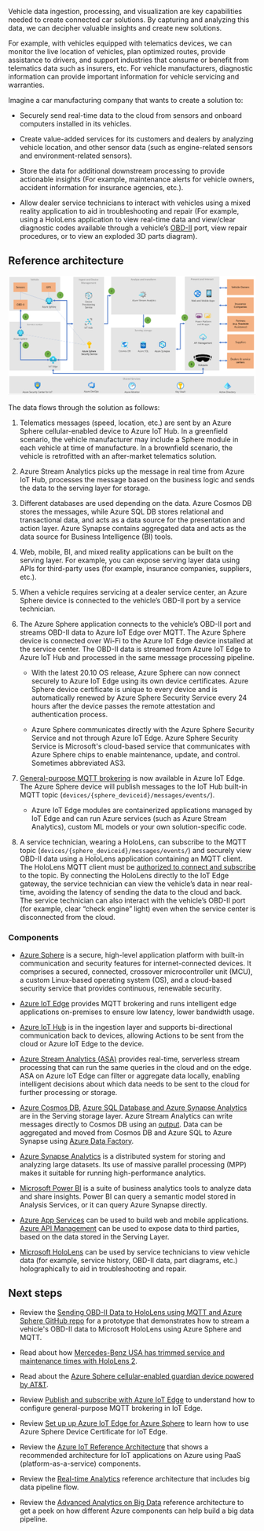 Vehicle data ingestion, processing, and visualization are key capabilities needed
to create connected car solutions. By capturing and analyzing this data, we can
decipher valuable insights and create new solutions.

For example, with vehicles equipped with telematics devices, we can monitor the
live location of vehicles, plan optimized routes, provide assistance to drivers,
and support industries that consume or benefit from telematics data such as
insurers, etc. For vehicle manufacturers, diagnostic information can provide
important information for vehicle servicing and warranties.

Imagine a car manufacturing company that wants to create a solution to:

-   Securely send real-time data to the cloud from sensors and onboard computers
    installed in its vehicles.

-   Create value-added services for its customers and dealers by analyzing
    vehicle location, and other sensor data (such as engine-related sensors and
    environment-related sensors).

-   Store the data for additional downstream processing to provide actionable
    insights (For example, maintenance alerts for vehicle owners, accident
    information for insurance agencies, etc.).

-   Allow dealer service technicians to interact with vehicles using a mixed
    reality application to aid in troubleshooting and repair (For example, using
    a HoloLens application to view real-time data and view/clear diagnostic
    codes available through a vehicle’s
    [OBD-II](https://wikipedia.org/wiki/On-board_diagnostics) port, view
    repair procedures, or to view an exploded 3D parts diagram).

## Reference architecture

![Reference architecture](media/architecture-realtime-analytics-vehicle-data1.png)

The data flows through the solution as follows:

1.  Telematics messages (speed, location, etc.) are sent by an Azure Sphere
    cellular-enabled device to Azure IoT Hub. In a greenfield scenario, the
    vehicle manufacturer may include a Sphere module in each vehicle at time of
    manufacture. In a brownfield scenario, the vehicle is retrofitted with an
    after-market telematics solution.

2.  Azure Stream Analytics picks up the message in real time from Azure IoT Hub,
    processes the message based on the business logic and sends the data to the
    serving layer for storage.

3.  Different databases are used depending on the data. Azure Cosmos DB stores
    the messages, while Azure SQL DB stores relational and transactional data,
    and acts as a data source for the presentation and action layer. Azure
    Synapse contains aggregated data and acts as the data source for Business
    Intelligence (BI) tools.

4.  Web, mobile, BI, and mixed reality applications can be built on the serving
    layer. For example, you can expose serving layer data using APIs for
    third-party uses (for example, insurance companies, suppliers, etc.).

5.  When a vehicle requires servicing at a dealer service center, an Azure
    Sphere device is connected to the vehicle’s OBD-II port by a service
    technician.

6.  The Azure Sphere application connects to the vehicle’s OBD-II port and
    streams OBD-II data to Azure IoT Edge over MQTT. The Azure Sphere device is
    connected over Wi-Fi to the Azure IoT Edge device installed at the service
    center. The OBD-II data is streamed from Azure IoT Edge to Azure IoT Hub and
    processed in the same message processing pipeline.

    -   With the latest 20.10 OS release, Azure Sphere can now connect securely
        to Azure IoT Edge using its own device certificates. Azure Sphere device
        certificate is unique to every device and is automatically renewed by
        Azure Sphere Security Service every 24 hours after the device passes the
        remote attestation and authentication process.

    -   Azure Sphere communicates directly with the Azure Sphere Security
        Service and not through Azure IoT Edge. Azure Sphere Security Service is
        Microsoft's cloud-based service that communicates with Azure Sphere
        chips to enable maintenance, update, and control. Sometimes abbreviated
        AS3.

7.  [General-purpose MQTT brokering](/azure/iot-edge/iot-edge-runtime?view=iotedge-2020-11#using-the-mqtt-broker) is now available in Azure IoT Edge. The Azure
    Sphere device will publish messages to the IoT Hub built-in MQTT topic
    (```devices/{sphere_deviceid}/messages/events/```).

    -   Azure IoT Edge modules are containerized applications managed by IoT
        Edge and can run Azure services (such as Azure Stream Analytics), custom
        ML models or your own solution-specific code.

8.  A service technician, wearing a HoloLens, can subscribe to the MQTT topic
    (```devices/{sphere_deviceid}/messages/events/```) and securely view OBD-II data
    using a HoloLens application containing an MQTT client. The HoloLens MQTT
    client must be [authorized to connect and subscribe](/azure/iot-edge/how-to-publish-subscribe?view=iotedge-2020-11#authorization) to the topic. By
    connecting the HoloLens directly to the IoT Edge gateway, the service
    technician can view the vehicle’s data in near real-time, avoiding the
    latency of sending the data to the cloud and back. The service technician
    can also interact with the vehicle’s OBD-II port (for example, clear “check engine”
    light) even when the service center is disconnected from the cloud.

### Components

-   [Azure Sphere](https://azure.microsoft.com/services/azure-sphere/) is a
    secure, high-level application platform with built-in communication and
    security features for internet-connected devices. It comprises a secured,
    connected, crossover microcontroller unit (MCU), a custom Linux-based
    operating system (OS), and a cloud-based security service that provides
    continuous, renewable security.

-   [Azure IoT Edge](https://azure.microsoft.com/services/iot-edge/) provides
    MQTT brokering and runs intelligent edge applications on-premises to ensure
    low latency, lower bandwidth usage.

-   [Azure IoT Hub](https://azure.microsoft.com/services/iot-hub) is in the
    ingestion layer and supports bi-directional communication back to devices,
    allowing Actions to be sent from the cloud or Azure IoT Edge to the device.

-   [Azure Stream Analytics
    (ASA)](https://azure.microsoft.com/services/stream-analytics) provides
    real-time, serverless stream processing that can run the same queries in the
    cloud and on the edge. ASA on Azure IoT Edge can filter or aggregate data
    locally, enabling intelligent decisions about which data needs to be sent to
    the cloud for further processing or storage.

-   [Azure Cosmos DB](https://azure.microsoft.com/services/cosmos-db), [Azure
    SQL Database and Azure Synapse
    Analytics](https://azure.microsoft.com/services/azure-sql/) are in the
    Serving storage layer. Azure Stream Analytics can write messages directly to
    Cosmos DB using an
    [output](/azure/stream-analytics/stream-analytics-define-outputs).
    Data can be aggregated and moved from Cosmos DB and Azure SQL to Azure
    Synapse using [Azure Data
    Factory](/azure/data-factory/).

-   [Azure Synapse Analytics](https://azure.microsoft.com/services/synapse-analytics/) is a distributed system for storing and analyzing
    large datasets. Its use of massive parallel processing (MPP) makes it
    suitable for running high-performance analytics.

-   [Microsoft Power BI](https://powerbi.microsoft.com/) is a suite of business
    analytics tools to analyze data and share insights. Power BI can query a
    semantic model stored in Analysis Services, or it can query Azure Synapse
    directly.

-   [Azure App Services](https://azure.microsoft.com/services/app-service/) can
    be used to build web and mobile applications. [Azure API
    Management](https://azure.microsoft.com/services/api-management/) can be
    used to expose data to third parties, based on the data stored in the
    Serving Layer.

-   [Microsoft HoloLens](https://www.microsoft.com/hololens) can be used by
    service technicians to view vehicle data (for example, service history, OBD-II data,
    part diagrams, etc.) holographically to aid in troubleshooting and repair.

## Next steps

-   Review the [Sending OBD-II Data to HoloLens using MQTT and Azure Sphere
    GitHub
    repo](https://github.com/mixedrealityiot/OBD-II_MQTT_HoloLens/blob/master/README.md)
    for a prototype that demonstrates how to stream a vehicle's OBD-II data to
    Microsoft HoloLens using Azure Sphere and MQTT.

-   Read about how [Mercedes-Benz USA has trimmed service and maintenance times
    with HoloLens 2](https://news.microsoft.com/transform/vroom-with-a-view-hololens-2-powers-faster-fixes-mercedes-benz-usa/).

-   Read about the [Azure Sphere cellular-enabled guardian device powered by
    AT&T](https://azure.microsoft.com/blog/attpowered-guardian-device-with-azure-sphere-enables-highly-secured-simple-and-scalable-connectivity-from-anywhere/).

-   Review [Publish and subscribe with Azure IoT Edge](/azure/iot-edge/how-to-publish-subscribe?view=iotedge-2020-11) to understand how to
    configure general-purpose MQTT brokering in IoT Edge.

-   Review [Set up up Azure IoT Edge for Azure Sphere](/azure-sphere/app-development/setup-iot-edge) to learn how to use Azure
    Sphere Device Certificate for IoT Edge.

-   Review the [Azure IoT Reference
    Architecture](../../reference-architectures/iot.yml)
    that shows a recommended architecture for IoT applications on Azure using
    PaaS (platform-as-a-service) components.

-   Review the [Real-time
    Analytics](https://azure.microsoft.com/solutions/architecture/real-time-analytics)
    reference architecture that includes big data pipeline flow.

-   Review the [Advanced Analytics on Big
    Data](https://azure.microsoft.com/solutions/architecture/advanced-analytics-on-big-data)
    reference architecture to get a peek on how different Azure components can
    help build a big data pipeline.